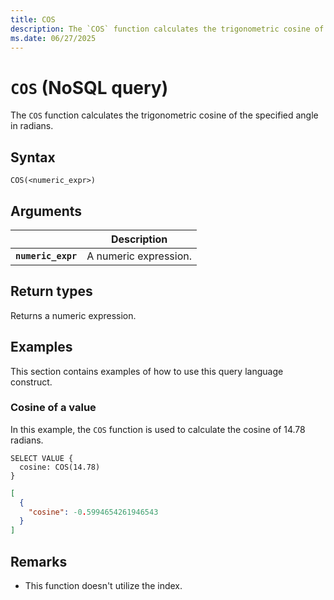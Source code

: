 ```yaml
---
title: COS
description: The `COS` function calculates the trigonometric cosine of the specified angle in radians.
ms.date: 06/27/2025
---
```


# `COS` (NoSQL query)

The `COS` function calculates the trigonometric cosine of the specified angle in radians.

## Syntax

```nosql
COS(<numeric_expr>)
```

## Arguments

| | Description |
| --- | --- |
| **`numeric_expr`** | A numeric expression. |

## Return types

Returns a numeric expression.

## Examples

This section contains examples of how to use this query language construct.

### Cosine of a value

In this example, the `COS` function is used to calculate the cosine of 14.78 radians.

```nosql
SELECT VALUE {
  cosine: COS(14.78)
}
```

```json
[
  {
    "cosine": -0.5994654261946543
  }
]
```

## Remarks

- This function doesn't utilize the index.
